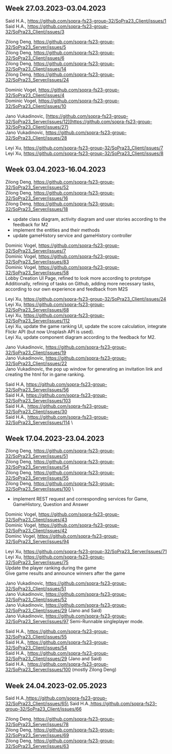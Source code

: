 ## Week 27.03.2023-03.04.2023
Said H.A., https://github.com/sopra-fs23-group-32/SoPra23_Client/issues/1 \
Said H.A., https://github.com/sopra-fs23-group-32/SoPra23_Client/issues/3

Zilong Deng, https://github.com/sopra-fs23-group-32/SoPra23_Server/issues/5 \
Zilong Deng, https://github.com/sopra-fs23-group-32/SoPra23_Client/issues/6 \
Zilong Deng, https://github.com/sopra-fs23-group-32/SoPra23_Client/issues/14 \
Zilong Deng, https://github.com/sopra-fs23-group-32/SoPra23_Server/issues/24

Dominic Vogel, https://github.com/sopra-fs23-group-32/SoPra23_Client/issues/4 \
Dominic Vogel, https://github.com/sopra-fs23-group-32/SoPra23_Client/issues/10

Jano Vukadinovic, [https://github.com/sopra-fs23-group-32/SoPra23_Server/issues/12](https://github.com/sopra-fs23-group-32/SoPra23_Client/issues/27) \
Jano Vukadinovic, https://github.com/sopra-fs23-group-32/SoPra23_Client/issues/28

Leyi Xu, https://github.com/sopra-fs23-group-32/SoPra23_Client/issues/7 \
Leyi Xu, https://github.com/sopra-fs23-group-32/SoPra23_Client/issues/8

## Week 03.04.2023-16.04.2023
Zilong Deng, https://github.com/sopra-fs23-group-32/SoPra23_Server/issues/52 \
Zilong Deng, https://github.com/sopra-fs23-group-32/SoPra23_Server/issues/16 \
Zilong Deng, https://github.com/sopra-fs23-group-32/SoPra23_Server/issues/18
* update class diagram, activity diagram and user stories according to the feedback for M2
* implement the entities and their methods
* update gameHistory service and gameHistory controller

Dominic Vogel, https://github.com/sopra-fs23-group-32/SoPra23_Server/issues/7 \
Dominic Vogel, https://github.com/sopra-fs23-group-32/SoPra23_Server/issues/83 \
Dominic Vogel, https://github.com/sopra-fs23-group-32/SoPra23_Server/issues/58 \
Lobby Creation UI Page, refined to look more according to prototype \
Additionally, refining of tasks on Github, adding more necessary tasks, according to our own experience and feedback from M2S

Leyi Xu, https://github.com/sopra-fs23-group-32/SoPra23_Client/issues/24 \
Leyi Xu, https://github.com/sopra-fs23-group-32/SoPra23_Server/issues/68 \
Leyi Xu, https://github.com/sopra-fs23-group-32/SoPra23_Server/issues/112 \
Leyi Xu, update the game ranking UI, update the score calculation, integrate Flickr API (but now Unsplash API is used).\
Leyi Xu, update component diagram according to the feedback for M2.

Jano Vukadinovic, https://github.com/sopra-fs23-group-32/SoPra23_Client/issues/19 \
Jano Vukadinovic, https://github.com/sopra-fs23-group-32/SoPra23_Client/issues/22 \
Jano Vukadinovic, the pop up window for generating an invitation link and creating the html for in game ranking.

Said H.A, https://github.com/sopra-fs23-group-32/SoPra23_Server/issues/56 \
Said H.A, https://github.com/sopra-fs23-group-32/SoPra23_Server/issues/103 \
Said H.A., https://github.com/sopra-fs23-group-32/SoPra23_Client/issues/30 \
Said H.A., https://github.com/sopra-fs23-group-32/SoPra23_Server/issues/114 \

## Week 17.04.2023-23.04.2023
Zilong Deng, https://github.com/sopra-fs23-group-32/SoPra23_Server/issues/51 \
Zilong Deng, https://github.com/sopra-fs23-group-32/SoPra23_Server/issues/54 \
Zilong Deng, https://github.com/sopra-fs23-group-32/SoPra23_Server/issues/55 \
Zilong Deng, https://github.com/sopra-fs23-group-32/SoPra23_Server/issues/100 \
* implement REST request and corresponding services for Game, GameHistory, Question and Answer


Dominic Vogel, https://github.com/sopra-fs23-group-32/SoPra23_Client/issues/43 \
Dominic Vogel, https://github.com/sopra-fs23-group-32/SoPra23_Client/issues/42 \
Dominc Vogel, https://github.com/sopra-fs23-group-32/SoPra23_Server/issues/94

Leyi Xu, https://github.com/sopra-fs23-group-32/SoPra23_Server/issues/71 \
Leyi Xu, https://github.com/sopra-fs23-group-32/SoPra23_Server/issues/75 \
Update the player ranking during the game \
Give game results and announce winners after the game 

Jano Vukadinovic, https://github.com/sopra-fs23-group-32/SoPra23_Client/issues/51 \
Jano Vukadinovic, https://github.com/sopra-fs23-group-32/SoPra23_Client/issues/52 \
Jano Vukadinovic, https://github.com/sopra-fs23-group-32/SoPra23_Client/issues/29 (Jano and Said)\
Jano Vukadinovic, https://github.com/sopra-fs23-group-32/SoPra23_Server/issues/97
Semi-Runnable singleplayer mode.


Said H.A., https://github.com/sopra-fs23-group-32/SoPra23_Client/issues/55 \
Said H.A., https://github.com/sopra-fs23-group-32/SoPra23_Client/issues/54 \
Said H.A., https://github.com/sopra-fs23-group-32/SoPra23_Client/issues/29 (Jano and Said) \
Said H.A., https://github.com/sopra-fs23-group-32/SoPra23_Server/issues/100 (mostly Zilong Deng)

## Week 24.04.2023-02.05.2023
Said H.A.,https://github.com/sopra-fs23-group-32/SoPra23_Client/issues/65\
Said H.A.,https://github.com/sopra-fs23-group-32/SoPra23_Client/issues/66

Zilong Deng, https://github.com/sopra-fs23-group-32/SoPra23_Server/issues/78 \
Zilong Deng, https://github.com/sopra-fs23-group-32/SoPra23_Server/issues/69 \
Zilong Deng, https://github.com/sopra-fs23-group-32/SoPra23_Server/issues/63 